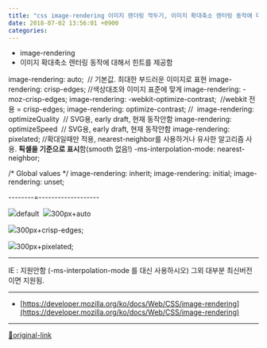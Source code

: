 ```yaml
---
title: "css image-rendering 이미지 렌더링 깍두기, 이미지 확대축소 렌터링 동작에 대해서 힌트"
date: 2018-07-02 13:56:01 +0900
categories: 
---
```

  

- image-rendering
- 이미지 확대축소 렌터링 동작에 대해서 힌트를 제공함


  
image-rendering: auto;  // 기본값. 최대한 부드러운 이미지로 표현
image-rendering: crisp-edges; //색상대조와 이미지 표준에 맞게
image-rendering: -moz-crisp-edges;
image-rendering: -webkit-optimize-contrast;  //webkit 전용 = crisp-edges;
image-rendering: optimize-contrast; // 
image-rendering: optimizeQuality  // SVG용, early draft, 현재 동작안함
image-rendering: optimizeSpeed  // SVG용, early draft, 현재 동작안함
image-rendering: pixelated; //확대일때만 적용, nearest-neighbor를 사용하거나 유사한 알고리즘 사용. **픽셀을 기준으로 표시**함(smooth 없음!)
-ms-interpolation-mode: nearest-neighbor;

  

/* Global values */
image-rendering: inherit;
image-rendering: initial;
image-rendering: unset;

  
  

--------=-------------------

![](http://www.mins01.com/img/logo.gif)default 
![](http://www.mins01.com/img/logo.gif)300px+auto

![](http://www.mins01.com/img/logo.gif)300px+crisp-edges; 

![](http://www.mins01.com/img/logo.gif)300px+pixelated; 
  
  
- - - - - -

IE : 지원안함 (-ms-interpolation-mode 를 대신 사용하시오)
그외 대부분 최신버전이면 지원됨.




***
+ [https://developer.mozilla.org/ko/docs/Web/CSS/image-rendering](https://developer.mozilla.org/ko/docs/Web/CSS/image-rendering)


***
[🔗original-link](http://www.mins01.com/mh/tech/read/1171)